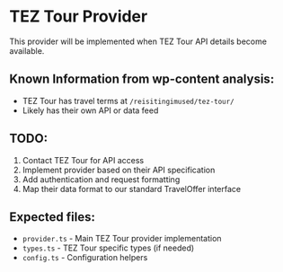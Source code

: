# TEZ Tour Provider

This provider will be implemented when TEZ Tour API details become available.

## Known Information from wp-content analysis:
- TEZ Tour has travel terms at `/reisitingimused/tez-tour/`
- Likely has their own API or data feed

## TODO:
1. Contact TEZ Tour for API access
2. Implement provider based on their API specification
3. Add authentication and request formatting
4. Map their data format to our standard TravelOffer interface

## Expected files:
- `provider.ts` - Main TEZ Tour provider implementation
- `types.ts` - TEZ Tour specific types (if needed)
- `config.ts` - Configuration helpers
